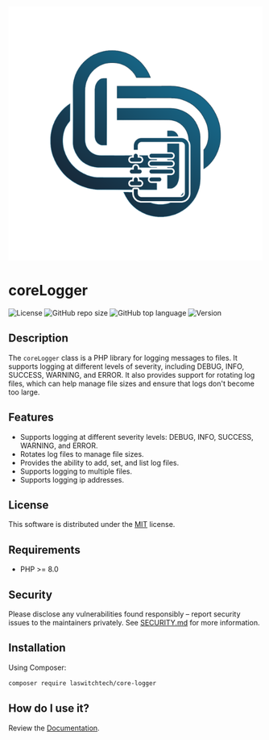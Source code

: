 <p align="center"><img src="dist/img/logo.png" /></p>

# coreLogger
![License](https://img.shields.io/github/license/LaswitchTech/coreLogger?style=for-the-badge)
![GitHub repo size](https://img.shields.io/github/repo-size/LaswitchTech/coreLogger?style=for-the-badge&logo=github)
![GitHub top language](https://img.shields.io/github/languages/top/LaswitchTech/coreLogger?style=for-the-badge)
![Version](https://img.shields.io/github/v/release/LaswitchTech/coreLogger?label=Version&style=for-the-badge)

## Description
The `coreLogger` class is a PHP library for logging messages to files. It supports logging at different levels of severity, including DEBUG, INFO, SUCCESS, WARNING, and ERROR. It also provides support for rotating log files, which can help manage file sizes and ensure that logs don't become too large.

## Features
  - Supports logging at different severity levels: DEBUG, INFO, SUCCESS, WARNING, and ERROR.
  - Rotates log files to manage file sizes.
  - Provides the ability to add, set, and list log files.
  - Supports logging to multiple files.
  - Supports logging ip addresses.

## License
This software is distributed under the [MIT](LICENSE) license.

## Requirements
* PHP >= 8.0

## Security
Please disclose any vulnerabilities found responsibly – report security issues to the maintainers privately. See [SECURITY.md](SECURITY.md) for more information.

## Installation
Using Composer:
```sh
composer require laswitchtech/core-logger
```

## How do I use it?
Review the [Documentation](docs/).
